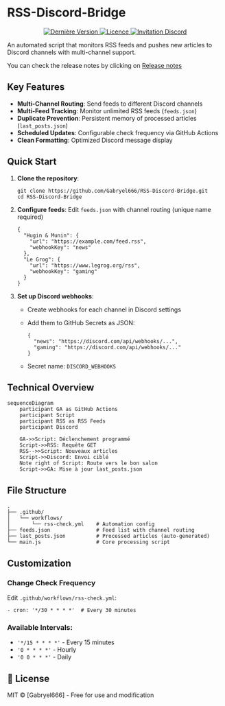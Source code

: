 # RSS-Discord-Bridge

<p align="center">
  <a href="https://github.com/Gabryel666/RSS-Discord-Bridge/releases" target="_blank">
    <img src="https://img.shields.io/github/v/release/Gabryel666/RSS-Discord-Bridge" alt="Dernière Version">
  </a>
  <a href="https://github.com/Gabryel666/RSS-Discord-Bridge/blob/main/LICENSE" target="_blank">
    <img src="https://img.shields.io/github/license/Gabryel666/RSS-Discord-Bridge" alt="Licence">
  </a>
  <a href="https://discord.gg/CrfgXxhu95" target="_blank">
    <img src="https://img.shields.io/badge/Discord-Rejoignez_nous-7289DA?logo=discord&logoColor=white" alt="Invitation Discord">
  </a>
</p>

An automated script that monitors RSS feeds and pushes new articles to Discord channels with multi-channel support.

You can check the release notes by clicking on [Release notes](https://github.com/Gabryel666/RSS-Discord-Bridge/blob/main/release%20notes.md)

## Key Features

- **Multi-Channel Routing**: Send feeds to different Discord channels
- **Multi-Feed Tracking**: Monitor unlimited RSS feeds (`feeds.json`)
- **Duplicate Prevention**: Persistent memory of processed articles (`last_posts.json`)
- **Scheduled Updates**: Configurable check frequency via GitHub Actions
- **Clean Formatting**: Optimized Discord message display

## Quick Start

1. **Clone the repository**:

   ```
   git clone https://github.com/Gabryel666/RSS-Discord-Bridge.git
   cd RSS-Discord-Bridge
   ```

2. **Configure feeds**:
    Edit `feeds.json` with channel routing (unique name required)

   ```
   {
     "Hugin & Munin": {
       "url": "https://example.com/feed.rss",
       "webhookKey": "news"
     },
     "Le Grog": {
       "url": "https://www.legrog.org/rss",
       "webhookKey": "gaming"
     }
   }
   ```

3. **Set up Discord webhooks**:

   - Create webhooks for each channel in Discord settings

   - Add them to GitHub Secrets as JSON:

     ```
     {
       "news": "https://discord.com/api/webhooks/...",
       "gaming": "https://discord.com/api/webhooks/..."
     }
     ```

   - Secret name: `DISCORD_WEBHOOKS`

## Technical Overview

```mermaid
sequenceDiagram
    participant GA as GitHub Actions
    participant Script
    participant RSS as RSS Feeds
    participant Discord

    GA->>Script: Déclenchement programmé
    Script->>RSS: Requête GET
    RSS-->>Script: Nouveaux articles
    Script->>Discord: Envoi ciblé
    Note right of Script: Route vers le bon salon
    Script->>GA: Mise à jour last_posts.json
```

## File Structure

```
.
├── .github/
│   └── workflows/
│       └── rss-check.yml    # Automation config
├── feeds.json               # Feed list with channel routing
├── last_posts.json          # Processed articles (auto-generated)
└── main.js                  # Core processing script
```

## Customization

### Change Check Frequency

Edit `.github/workflows/rss-check.yml`:

```
- cron: '*/30 * * * *'  # Every 30 minutes
```

### Available Intervals:

- `'*/15 * * * *'` - Every 15 minutes
- `'0 * * * *'` - Hourly
- `'0 0 * * *'` - Daily

## 📄 License

MIT © [Gabryel666] - Free for use and modification
